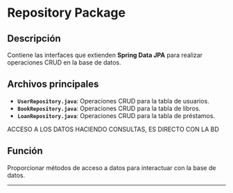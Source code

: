 # **Repository Package**

## Descripción
Contiene las interfaces que extienden **Spring Data JPA** para realizar operaciones CRUD en la base de datos.

## Archivos principales
- **`UserRepository.java`**: Operaciones CRUD para la tabla de usuarios.
- **`BookRepository.java`**: Operaciones CRUD para la tabla de libros.
- **`LoanRepository.java`**: Operaciones CRUD para la tabla de préstamos.

ACCESO A LOS DATOS HACIENDO CONSULTAS, ES DIRECTO CON LA BD

## Función
Proporcionar métodos de acceso a datos para interactuar con la base de datos.

---
